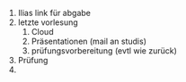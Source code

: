 1. Ilias link für abgabe
2. letzte vorlesung
   1. Cloud
   2. Präsentationen (mail an studis)
   3. prüfungsvorbereitung (evtl wie zurück)
3. Prüfung
4. 